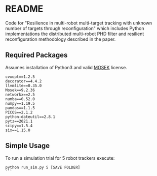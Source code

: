 # README

Code for "Resilience in multi-robot multi-target tracking with unknown number of targets through reconfiguration" which includes Python implementations the distributed multi-robot PHD filter and resilient reconfiguration methodology described in the paper.

## Required Packages 

Assumes installation of Python3 and valid [MOSEK](https://www.mosek.com/) license.
```
cvxopt==1.2.5
decorator==4.4.2
llvmlite==0.35.0
Mosek==9.2.36
networkx==2.5
numba==0.52.0
numpy==1.19.5
pandas==1.1.5
PICOS==2.1.2
python-dateutil==2.8.1
pytz==2021.1
scipy==1.5.4
six==1.15.0
```

## Simple Usage

To run a simulation trial for 5 robot trackers execute:

````
python run_sim.py 5 [SAVE FOLDER]
```
